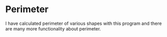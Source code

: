 # Perimeter
I have calculated perimeter of various shapes with this program and there are many more functionality about perimeter. 
